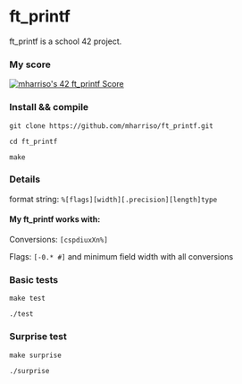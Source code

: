 # ft_printf

ft_printf is a school 42 project.

### My score
[![mharriso's 42 ft_printf Score](https://badge42.vercel.app/api/v2/cl3w02qb8005509mgrqkyukbw/project/2059646)](https://github.com/JaeSeoKim/badge42)

### Install && compile

`git clone https://github.com/mharriso/ft_printf.git`

`cd ft_printf`

`make` 

### Details
format string:
 `%[flags][width][.precision][length]type`

#### My ft_printf works with:

Conversions:	`[cspdiuxXn%]`
 
Flags:			`[-0.* #]` and minimum field width with all conversions

### Basic tests
`make test`

`./test`

### Surprise test

`make surprise`

`./surprise`


